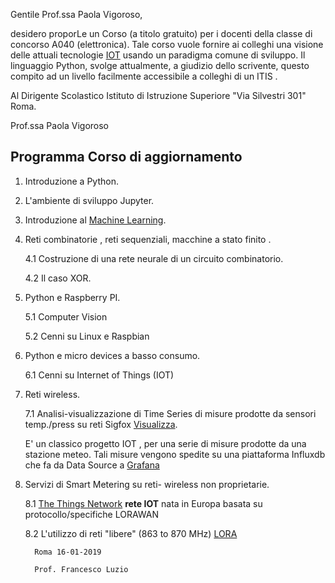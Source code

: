

Gentile Prof.ssa Paola Vigoroso,

desidero proporLe un Corso  (a titolo gratuito) per i docenti della classe di concorso A040 (elettronica). Tale corso vuole  fornire ai colleghi  una visione  delle attuali tecnologie [IOT](https://it.wikipedia.org/wiki/Internet_delle_cose) usando un paradigma comune di sviluppo. Il linguaggio Python,  svolge  attualmente, a giudizio dello scrivente, questo compito ad un livello facilmente accessibile a colleghi  di un ITIS .

Al Dirigente Scolastico Istituto di Istruzione Superiore "Via Silvestri 301" Roma.

Prof.ssa Paola Vigoroso

Programma Corso di aggiornamento
--------------------------------

1. Introduzione a Python.
2. L'ambiente di sviluppo Jupyter.
3. Introduzione al [Machine Learning](https://ml4a.github.io/guides/).
4. Reti combinatorie , reti sequenziali, macchine a stato finito .

   4.1 Costruzione di una rete neurale di un circuito combinatorio.
   
   4.2 Il caso XOR.
   

5. Python e Raspberry PI.

    5.1 Computer Vision
    
    5.2 Cenni su Linux e Raspbian
    
6. Python e micro devices a basso consumo.

   6.1 Cenni su Internet of Things (IOT)

7. Reti wireless.
   
   7.1 Analisi-visualizzazione di Time Series di misure prodotte da
   sensori temp./press su reti Sigfox [Visualizza](https://snapshot.raintank.io/dashboard/snapshot/iXbHm59EcolzSdMbIF68qpcocZyL84cy).
   
   E' un classico progetto IOT , per una serie di misure prodotte da una stazione meteo.   Tali misure vengono spedite su una piattaforma Influxdb che fa da Data Source a [Grafana](https://grafana.com/dashboards)

8. Servizi di Smart Metering su reti- wireless non proprietarie.
   
   8.1 [The Things Network](https://www.thethingsnetwork.org/)   **rete IOT** nata in Europa basata su protocollo/specifiche LORAWAN
   
   8.2 L'utilizzo di reti "libere" (863 to 870 MHz) [LORA](https://iot-daily.com/2015/03/18/frequency-bands-optimal-for-the-internet-of-things/)



         Roma 16-01-2019   
         
         Prof. Francesco Luzio










